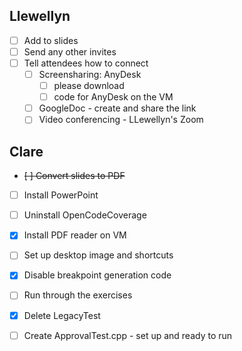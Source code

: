 ## Llewellyn

* [ ] Add to slides
* [ ] Send any other invites
* [ ] Tell attendees how to connect
    * [ ] Screensharing: AnyDesk
        * [ ] please download
        * [ ] code for AnyDesk on the VM
    * [ ] GoogleDoc - create and share the link
    * [ ] Video conferencing - LLewellyn's Zoom

## Clare

* ~~[ ] Convert slides to PDF~~
* [ ] Install PowerPoint
* [ ] Uninstall OpenCodeCoverage
* [x] Install PDF reader on VM
* [ ] Set up desktop image and shortcuts
* [x] Disable breakpoint generation code
* [ ] Run through the exercises
* [x] Delete LegacyTest
* [ ] Create ApprovalTest.cpp - set up and ready to run


